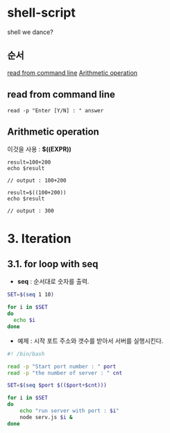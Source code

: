 # shell-script
shell we dance?  
 
## 순서  

[read from command line](#read-from-command-line)
[Arithmetic operation](#Arithmetic-operation)  

## read from command line  
```
read -p "Enter [Y/N] : " answer  
```

## Arithmetic operation  

이것을 사용 : **$((EXPR))**

```
result=100+200
echo $result

// output : 100+200
```

```
result=$((100+200))
echo $result

// output : 300
```

# 3. Iteration  

## 3.1. for loop with seq  
* **seq** : 순서대로 숫자를 출력.  

```sh
SET=$(seq 1 10)

for i in $SET
do
  echo $i
done
```
* 예제 : 시작 포트 주소와 갯수를 받아서 서버를 실행시킨다.  

```sh
#! /bin/bash

read -p "Start port number : " port 
read -p "the number of server : " cnt

SET=$(seq $port $(($port+$cnt)))

for i in $SET
do
    echo "run server with port : $i"
    node serv.js $i &
done
```


